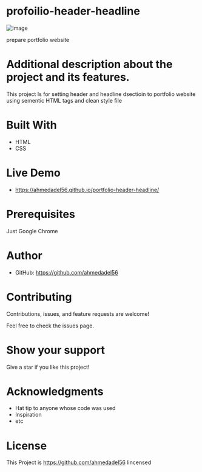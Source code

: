 # profoilio-header-headline
![image](https://user-images.githubusercontent.com/43178495/129184003-fce2ee99-75d6-4215-b45c-0d33d13fb9a5.png)

prepare portfolio website
# Additional description about the project and its features.

This project Is for setting header and headline dsectioin to portfolio website using sementic HTML tags and clean style file

# Built With
* HTML
* CSS

# Live Demo
* https://ahmedadel56.github.io/portfolio-header-headline/
# Prerequisites
Just Google Chrome

# Author
* GitHub: https://github.com/ahmedadel56

# Contributing
Contributions, issues, and feature requests are welcome!

Feel free to check the issues page.

# Show your support
Give a star if you like this project!

# Acknowledgments
* Hat tip to anyone whose code was used
* Inspiration
* etc

# License
This Project is https://github.com/ahmedadel56 lincensed 
